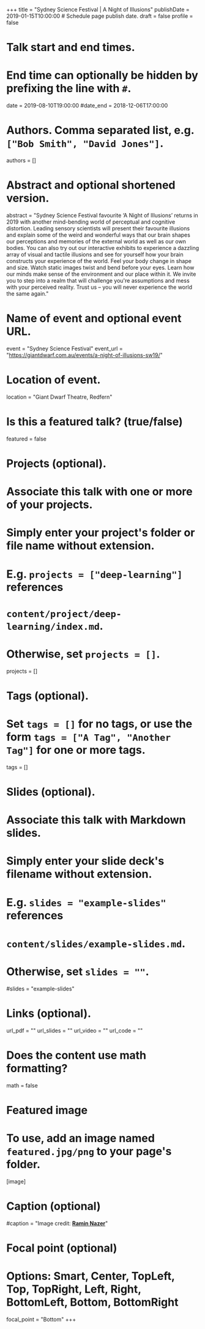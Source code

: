 +++
title = "Sydney Science Festival | A Night of Illusions"
publishDate = 2019-01-15T10:00:00  # Schedule page publish date.
draft = false
profile = false

# Talk start and end times.
#   End time can optionally be hidden by prefixing the line with `#`.
date = 2019-08-10T19:00:00
#date_end = 2018-12-06T17:00:00

# Authors. Comma separated list, e.g. `["Bob Smith", "David Jones"]`.
authors = []

# Abstract and optional shortened version.
abstract = "Sydney Science Festival favourite ‘A Night of Illusions’ returns in 2019 with another mind-bending world of perceptual and cognitive distortion. Leading sensory scientists will present their favourite illusions and explain some of the weird and wonderful ways that our brain shapes our perceptions and memories of the external world as well as our own bodies. You can also try out our interactive exhibits to experience a dazzling array of visual and tactile illusions and see for yourself how your brain constructs your experience of the world. Feel your body change in shape and size. Watch static images twist and bend before your eyes. Learn how our minds make sense of the environment and our place within it. We invite you to step into a realm that will challenge you're assumptions and mess with your perceived reality. Trust us – you will never experience the world the same again."

# Name of event and optional event URL.
event = "Sydney Science Festival"
event_url = "https://giantdwarf.com.au/events/a-night-of-illusions-sw19/"

# Location of event.
location = "Giant Dwarf Theatre, Redfern"

# Is this a featured talk? (true/false)
featured = false

# Projects (optional).
#   Associate this talk with one or more of your projects.
#   Simply enter your project's folder or file name without extension.
#   E.g. `projects = ["deep-learning"]` references 
#   `content/project/deep-learning/index.md`.
#   Otherwise, set `projects = []`.
projects = []

# Tags (optional).
#   Set `tags = []` for no tags, or use the form `tags = ["A Tag", "Another Tag"]` for one or more tags.
tags = []

# Slides (optional).
#   Associate this talk with Markdown slides.
#   Simply enter your slide deck's filename without extension.
#   E.g. `slides = "example-slides"` references 
#   `content/slides/example-slides.md`.
#   Otherwise, set `slides = ""`.
#slides = "example-slides"

# Links (optional).
url_pdf = ""
url_slides = ""
url_video = ""
url_code = ""

# Does the content use math formatting?
math = false

# Featured image
# To use, add an image named `featured.jpg/png` to your page's folder. 
[image]
  # Caption (optional)
  #caption = "Image credit: [**Ramin Nazer**](https://rainbowbrainskull.com)"

  # Focal point (optional)
  # Options: Smart, Center, TopLeft, Top, TopRight, Left, Right, BottomLeft, Bottom, BottomRight
  focal_point = "Bottom"
+++
